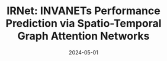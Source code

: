 ---
title: "IRNet: INVANETs Performance Prediction via Spatio-Temporal Graph Attention Networks"
collection: publications
category: conferences
permalink: /publication/2024-irnet
date: 2024-05-01
venue: 'IEEE 21st International Conference on Mobile Ad-Hoc and Smart Systems'
paperurl: 'https://ieeexplore.ieee.org/document/10723482'
citation: 'Tiancheng Zhang, Tao Luo, <b>Shaoyuan Huang</b>, Yi Li, Xiaofei Wang. (2024). &quot;IRNet: INVANETs Performance Prediction via Spatio-Temporal Graph Attention Networks.&quot; <i>IEEE 21st International Conference on Mobile Ad-Hoc and Smart Systems</i>.'
--- 